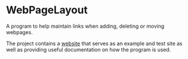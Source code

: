 # WebPageLayout
A program to help maintain links when adding, deleting or moving webpages.

The project contains a [website](https://nickmat.github.io/WebPageLayout/website/dev/man/index.htm) that serves as an example
and test site as well as providing useful documentation on how the program is used.
